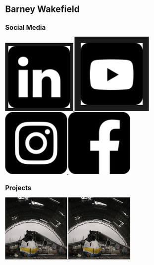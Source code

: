 # Barney Wakefield

## Social Media

<div id="socials">
        
 <a href="[https://www.w3schools.com](https://storymaps.arcgis.com/stories/b1dfc18d41d74e58af6beccb1f16fc18)">
 <img border="10" alt="W3Schools" src="linked.png" width="200" height="200">
 </a> 
 
 <a href="[https://www.w3schools.com](https://storymaps.arcgis.com/stories/b1dfc18d41d74e58af6beccb1f16fc18)">
 <img border="20" alt="W3Schools" src="youtube.png" width="200" height="200">
 </a>
 
 <a href="[https://www.w3schools.com](https://storymaps.arcgis.com/stories/b1dfc18d41d74e58af6beccb1f16fc18)">
 <img border="0" alt="W3Schools" src="insta.png" width="200" height="200">
 </a>
 
 <a href="[https://www.w3schools.com](https://storymaps.arcgis.com/stories/b1dfc18d41d74e58af6beccb1f16fc18)">
 <img border="0" alt="W3Schools" src="face.png" width="200" height="200">
 </a>
</div>

## Projects

<div id="pictures">
        
 <a href="[https://www.w3schools.com](https://storymaps.arcgis.com/stories/b1dfc18d41d74e58af6beccb1f16fc18)">
 <img border="0" alt="W3Schools" src="an225.jpg" width="200" height="200">
 </a> 
 
 <a href="[https://www.w3schools.com](https://storymaps.arcgis.com/stories/b1dfc18d41d74e58af6beccb1f16fc18)">
 <img border="0" alt="W3Schools" src="an225.jpg" width="200" height="200">
 </a>


</div>



 

